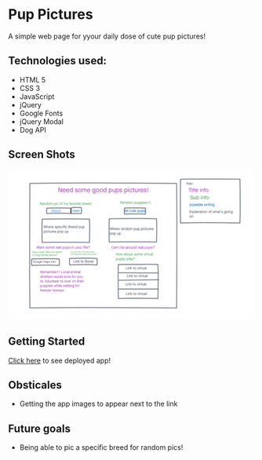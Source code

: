 # Pup Pictures

A simple web page for yyour daily dose of cute pup pictures! 

## Technologies used:
- HTML 5
- CSS 3
- JavaScript
- jQuery 
- Google Fonts
- jQuery Modal
- Dog API

## Screen Shots
![wireframe](./img/Wireframe.png)

## Getting Started
[Click here](#) to see deployed app!

## Obsticales
- Getting the app images to appear next to the link

## Future goals
- Being able to pic a specific breed for random pics!